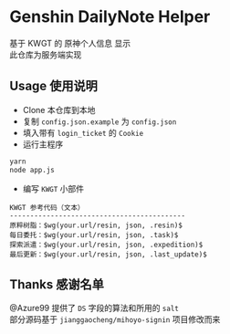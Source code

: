 # Genshin DailyNote Helper
基于 KWGT 的 原神个人信息 显示  
此仓库为服务端实现

## Usage 使用说明
- Clone 本仓库到本地
- 复制 `config.json.example` 为 `config.json`
- 填入带有 `login_ticket` 的 `Cookie`
- 运行主程序
```bash
yarn
node app.js
```
- 编写 `KWGT` 小部件 

```
KWGT 参考代码（文本）
-------------------------------------------
原粹树脂：$wg(your.url/resin, json, .resin)$ 
每日委托：$wg(your.url/resin, json, .task)$ 
探索派遣：$wg(your.url/resin, json, .expedition)$
最后更新：$wg(your.url/resin, json, .last_update)$
```
## Thanks 感谢名单
@Azure99 提供了 `DS` 字段的算法和所用的 `salt`  
部分源码基于 `jianggaocheng/mihoyo-signin` 项目修改而来
